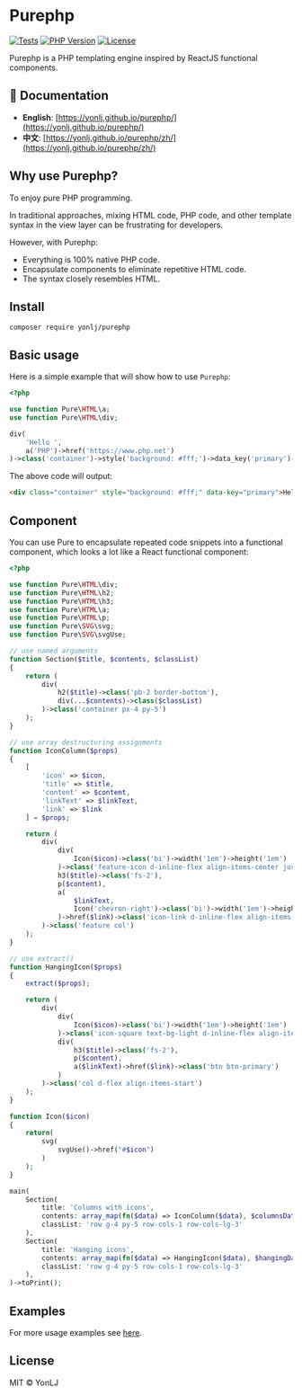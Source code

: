 # Purephp

[![Tests](https://github.com/YonLJ/purephp/workflows/Tests/badge.svg)](https://github.com/YonLJ/purephp/actions)
[![PHP Version](https://img.shields.io/badge/php-%3E%3D8.1-blue.svg)](https://php.net/)
[![License](https://img.shields.io/badge/license-MIT-green.svg)](LICENSE)

Purephp is a PHP templating engine inspired by ReactJS functional components.

## 📖 Documentation

- **English**: [https://yonlj.github.io/purephp/](https://yonlj.github.io/purephp/)
- **中文**: [https://yonlj.github.io/purephp/zh/](https://yonlj.github.io/purephp/zh/)

## Why use Purephp?

To enjoy pure PHP programming.

In traditional approaches, mixing HTML code, PHP code, and other template syntax in the view layer can be frustrating for developers.

However, with Purephp:
+ Everything is 100% native PHP code.
+ Encapsulate components to eliminate repetitive HTML code.
+ The syntax closely resembles HTML.

## Install

`composer require yonlj/purephp`

## Basic usage

Here is a simple example that will show how to use `Purephp`:

```php
<?php

use function Pure\HTML\a;
use function Pure\HTML\div;

div(
    'Hello ',
    a('PHP')->href('https://www.php.net')
)->class('container')->style('background: #fff;')->data_key('primary')->toPrint();
```

The above code will output:

```html
<div class="container" style="background: #fff;" data-key="primary">Hello <a href="https://www.php.net">PHP</a></div>
```

## Component

You can use Pure to encapsulate repeated code snippets into a functional component, which looks a lot like a React functional component:

```php
<?php

use function Pure\HTML\div;
use function Pure\HTML\h2;
use function Pure\HTML\h3;
use function Pure\HTML\a;
use function Pure\HTML\p;
use function Pure\SVG\svg;
use function Pure\SVG\svgUse;

// use named arguments
function Section($title, $contents, $classList)
{
    return (
        div(
            h2($title)->class('pb-2 border-bottom'),
            div(...$contents)->class($classList)
        )->class('container px-4 py-5')
    );
}

// use array destructuring assignments
function IconColumn($props)
{
    [
        'icon' => $icon,
        'title' => $title,
        'content' => $content,
        'linkText' => $linkText,
        'link' => $link
    ] = $props;

    return (
        div(
            div(
                Icon($icon)->class('bi')->width('1em')->height('1em')
            )->class('feature-icon d-inline-flex align-items-center justify-content-center text-bg-primary bg-gradient fs-2 mb-3'),
            h3($title)->class('fs-2'),
            p($content),
            a(
                $linkText,
                Icon('chevron-right')->class('bi')->width('1em')->height('1em'),
            )->href($link)->class('icon-link d-inline-flex align-items-center')
        )->class('feature col')
    );
}

// use extract()
function HangingIcon($props)
{
    extract($props);

    return (
        div(
            div(
                Icon($icon)->class('bi')->width('1em')->height('1em')
            )->class('icon-square text-bg-light d-inline-flex align-items-center justify-content-center fs-4 flex-shrink-0 me-3'),
            div(
                h3($title)->class('fs-2'),
                p($content),
                a($linkText)->href($link)->class('btn btn-primary')
            )
        )->class('col d-flex align-items-start')
    );
}

function Icon($icon)
{
    return(
        svg(
            svgUse()->href("#$icon")
        )
    );
}

main(
    Section(
        title: 'Columns with icons',
        contents: array_map(fn($data) => IconColumn($data), $columnsData),
        classList: 'row g-4 py-5 row-cols-1 row-cols-lg-3'
    ),
    Section(
        title: 'Hanging icons',
        contents: array_map(fn($data) => HangingIcon($data), $hangingData),
        classList: 'row g-4 py-5 row-cols-1 row-cols-lg-3'
    ),
)->toPrint();
```

## Examples

For more usage examples see [here](https://github.com/YonLJ/purephp/tree/master/examples).

## License

MIT © YonLJ
